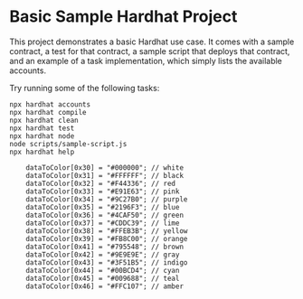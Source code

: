 # Basic Sample Hardhat Project

This project demonstrates a basic Hardhat use case. It comes with a sample contract, a test for that contract, a sample script that deploys that contract, and an example of a task implementation, which simply lists the available accounts.

Try running some of the following tasks:

```shell
npx hardhat accounts
npx hardhat compile
npx hardhat clean
npx hardhat test
npx hardhat node
node scripts/sample-script.js
npx hardhat help
```

``` 
    dataToColor[0x30] = "#000000"; // white
    dataToColor[0x31] = "#FFFFFF"; // black
    dataToColor[0x32] = "#F44336"; // red
    dataToColor[0x33] = "#E91E63"; // pink
    dataToColor[0x34] = "#9C27B0"; // purple
    dataToColor[0x35] = "#2196F3"; // blue
    dataToColor[0x36] = "#4CAF50"; // green
    dataToColor[0x37] = "#CDDC39"; // lime
    dataToColor[0x38] = "#FFEB3B"; // yellow
    dataToColor[0x39] = "#FB8C00"; // orange
    dataToColor[0x41] = "#795548"; // brown
    dataToColor[0x42] = "#9E9E9E"; // gray
    dataToColor[0x43] = "#3F51B5"; // indigo
    dataToColor[0x44] = "#00BCD4"; // cyan
    dataToColor[0x45] = "#009688"; // teal
    dataToColor[0x46] = "#FFC107"; // amber
```